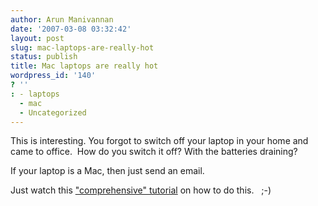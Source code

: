 ```yaml
---
author: Arun Manivannan
date: '2007-03-08 03:32:42'
layout: post
slug: mac-laptops-are-really-hot
status: publish
title: Mac laptops are really hot
wordpress_id: '140'
? ''
: - laptops
  - mac
  - Uncategorized
---
```


This is interesting. You forgot to switch off your laptop in your home and
came to office.  How do you switch it off? With the batteries draining?

If your laptop is a Mac, then just send an email.

Just watch this ["comprehensive" tutorial][1] on how to do this.   ;-)

   [1]: http://murphymac.com/slib/sleep-your-mac-by-email.htm

